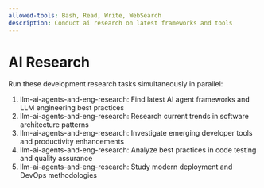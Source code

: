 ```yaml
---
allowed-tools: Bash, Read, Write, WebSearch
description: Conduct ai research on latest frameworks and tools
---
```


# AI Research

Run these development research tasks simultaneously in parallel:

1. llm-ai-agents-and-eng-research: Find latest AI agent frameworks and LLM engineering best practices
2. llm-ai-agents-and-eng-research: Research current trends in software architecture patterns
3. llm-ai-agents-and-eng-research: Investigate emerging developer tools and productivity enhancements
4. llm-ai-agents-and-eng-research: Analyze best practices in code testing and quality assurance
5. llm-ai-agents-and-eng-research: Study modern deployment and DevOps methodologies
